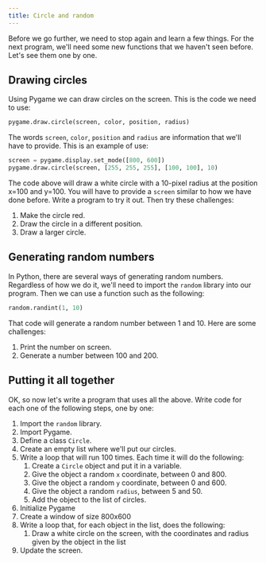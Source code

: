 ```yaml
---
title: Circle and random
---
```


Before we go further, we need to stop again and learn a few things. For the next program, we'll need some new functions that we haven't seen before. Let's see them one by one.

## Drawing circles

Using Pygame we can draw circles on the screen. This is the code we need to use:

```python
pygame.draw.circle(screen, color, position, radius)
```

The words `screen`, `color`, `position` and `radius` are information that we'll have to provide. This is an example of use:

```python
screen = pygame.display.set_mode([800, 600])
pygame.draw.circle(screen, [255, 255, 255], [100, 100], 10)
```

The code above will draw a white circle with a 10-pixel radius at the position x=100 and y=100. You will have to provide a `screen` similar to how we have done before. Write a program to try it out. Then try these challenges:

1. Make the circle red.
2. Draw the circle in a different position.
3. Draw a larger circle.

## Generating random numbers

In Python, there are several ways of generating random numbers. Regardless of how we do it, we'll need to import the `random` library into our program. Then we can use a function such as the following:

```python
random.randint(1, 10)
```

That code will generate a random number between 1 and 10. Here are some challenges:

1. Print the number on screen.
2. Generate a number between 100 and 200.

## Putting it all together

OK, so now let's write a program that uses all the above. Write code for each one of the following steps, one by one:

1. Import the `random` library.
2. Import Pygame.
3. Define a class `Circle`.
4. Create an empty list where we'll put our circles.
5. Write a loop that will run 100 times. Each time it will do the following:
    1. Create a `Circle` object and put it in a variable.
    2. Give the object a random `x` coordinate, between 0 and 800.
    3. Give the object a random `y` coordinate, between 0 and 600.
    4. Give the object a random `radius`, between 5 and 50.
    5. Add the object to the list of circles.
6. Initialize Pygame
7. Create a window of size 800x600
8. Write a loop that, for each object in the list, does the following:
    1. Draw a white circle on the screen, with the coordinates and radius given by the object in the list
9. Update the screen.
